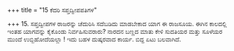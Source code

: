 +++
title = "15 ಕೆದರಿ ಸಪ್ತದ್ವೀಪಪತಿಗಳ"

+++
15. ಸಪ್ತದ್ವೀಪಗಳ ರಾಜರನ್ನು ಚೆದುರಿಸಿ ಸದೆಬಡಿದು ಮಾಡಬೇಕಾದ ಯಾಗ ಈ ರಾಜಸೂಯ. ಈಗಿನ ಕಾಲದಲ್ಲಿ ಇಂತಹ ಯಾಗವನ್ನು ಕೈಕೊಂಡು ನಿರ್ವಹಿಸುವರಾರು? ನಾರದನ ಬಣ್ಣದ ಮಾತು ಕೇಳಿ ಸುದತಿಯರ ಮತ್ತು ಸೂಳೆಯರ ಮುಂದೆ ಉಬ್ಬಿಹೋದೆಯಲ್ಲಾ ! ಇದು ಬಹಳ ದುಷ್ಕರವಾದ ಕಾರ್ಯ. ಬಿದ್ದ ಏಟು ಬಲವಾಗಿದೆ.